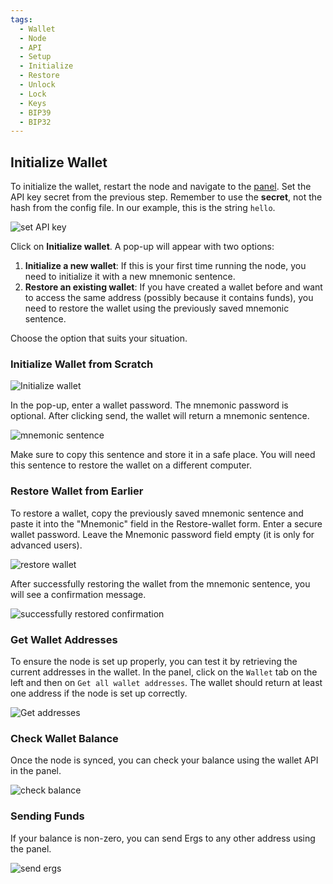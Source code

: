 ```yaml
---
tags:
  - Wallet
  - Node
  - API
  - Setup
  - Initialize
  - Restore
  - Unlock
  - Lock
  - Keys
  - BIP39
  - BIP32
---
```


## Initialize Wallet

To initialize the wallet, restart the node and navigate to the [panel](http://127.0.0.1:9053/panel). Set the API key secret from the previous step. Remember to use the **secret**, not the hash from the config file. In our example, this is the string `hello`. 

![set API key](https://user-images.githubusercontent.com/23208922/69916579-b7ca1680-1482-11ea-880e-251c8139a613.png)

Click on **Initialize wallet**. A pop-up will appear with two options:

1. **Initialize a new wallet**: If this is your first time running the node, you need to initialize it with a new mnemonic sentence.
2. **Restore an existing wallet**: If you have created a wallet before and want to access the same address (possibly because it contains funds), you need to restore the wallet using the previously saved mnemonic sentence. 

Choose the option that suits your situation. 

### Initialize Wallet from Scratch

![Initialize wallet](https://user-images.githubusercontent.com/23208922/69916584-d4fee500-1482-11ea-838c-e8aba9f41c76.png)

In the pop-up, enter a wallet password. The mnemonic password is optional. After clicking send, the wallet will return a mnemonic sentence. 

![mnemonic sentence](https://user-images.githubusercontent.com/23208922/69916693-2360b380-1484-11ea-9366-1bf9eb0f8b30.png)

Make sure to copy this sentence and store it in a safe place. You will need this sentence to restore the wallet on a different computer.

### Restore Wallet from Earlier

To restore a wallet, copy the previously saved mnemonic sentence and paste it into the "Mnemonic" field in the Restore-wallet form. Enter a secure wallet password. Leave the Mnemonic password field empty (it is only for advanced users). 

![restore wallet](https://user-images.githubusercontent.com/23208922/71127599-66a37c00-2211-11ea-9b9e-9a69ac80c306.png)

After successfully restoring the wallet from the mnemonic sentence, you will see a confirmation message.

![successfully restored confirmation](https://user-images.githubusercontent.com/23208922/71127600-673c1280-2211-11ea-95eb-7c775c59180d.png)

### Get Wallet Addresses

To ensure the node is set up properly, you can test it by retrieving the current addresses in the wallet. In the panel, click on the `Wallet` tab on the left and then on `Get all wallet addresses`. The wallet should return at least one address if the node is set up correctly.

![Get addresses](https://user-images.githubusercontent.com/23208922/69978955-5b82f780-1553-11ea-85b6-413c63a46334.png)

### Check Wallet Balance

Once the node is synced, you can check your balance using the wallet API in the panel.

![check balance](https://user-images.githubusercontent.com/23208922/71127598-66a37c00-2211-11ea-9d53-f6d7738d1726.png)

### Sending Funds

If your balance is non-zero, you can send Ergs to any other address using the panel.

![send ergs](https://user-images.githubusercontent.com/23208922/71129066-a28c1080-2214-11ea-9806-7d768059980a.png)
